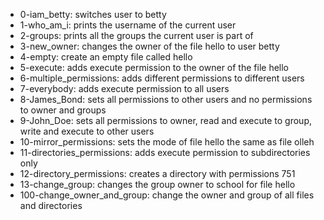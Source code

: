 * 0-iam_betty: switches user to betty
* 1-who_am_i: prints the username of the current user
* 2-groups: prints all the groups the current user is part of
* 3-new_owner: changes the owner of the file hello to user betty
* 4-empty: create an empty file called hello
* 5-execute: adds execute permission to the owner of the file hello
* 6-multiple_permissions: adds different permissions to different users
* 7-everybody: adds execute permission to all users
* 8-James_Bond: sets all permissions to other users and no permissions to owner and groups
* 9-John_Doe: sets all permissions to owner, read and execute to group, write and execute to other users
* 10-mirror_permissions: sets the mode of file hello the same as file olleh
* 11-directories_permissions: adds execute permission to subdirectories only
* 12-directory_permissions: creates a directory with permissions 751
* 13-change_group: changes the group owner to school for file hello
* 100-change_owner_and_group: change the owner and group of all files and directories
